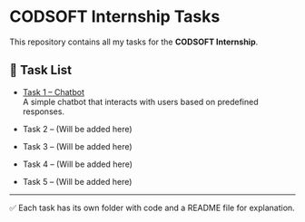 # CODSOFT Internship Tasks

This repository contains all my tasks for the **CODSOFT Internship**.

## 📂 Task List

- [Task 1 – Chatbot](./Task1)  
  A simple chatbot that interacts with users based on predefined responses.

- Task 2 – (Will be added here)  
- Task 3 – (Will be added here)  
- Task 4 – (Will be added here)  
- Task 5 – (Will be added here)  

---

✅ Each task has its own folder with code and a README file for explanation.
